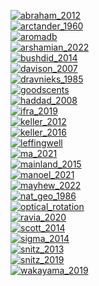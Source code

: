 [![abraham_2012](https://img.shields.io/static/v1?label=&nbsp;&message=abraham_2012&color=eeeeee)](#) [![<human>](https://img.shields.io/static/v1?label=organism&message=human&color=d4dc7f)](#) [![<threshold>](https://img.shields.io/static/v1?label=data&message=threshold&color=ff0000)](#) [![<academic>](https://img.shields.io/static/v1?label=source&message=academic&color=ff562b)](#) <br>[![arctander_1960](https://img.shields.io/static/v1?label=&nbsp;&message=arctander_1960&color=eeeeee)](#) [![<human>](https://img.shields.io/static/v1?label=organism&message=human&color=d4dc7f)](#) [![<odorCharacter>](https://img.shields.io/static/v1?label=data&message=odorCharacter&color=2adcdc)](#) <br>[![aromadb](https://img.shields.io/static/v1?label=&nbsp;&message=aromadb&color=eeeeee)](#) <br>[![arshamian_2022](https://img.shields.io/static/v1?label=&nbsp;&message=arshamian_2022&color=eeeeee)](#) [![<human>](https://img.shields.io/static/v1?label=organism&message=human&color=d4dc7f)](#) [![<pleasantness>](https://img.shields.io/static/v1?label=data&message=pleasantness&color=ffa256)](#) [![<academic>](https://img.shields.io/static/v1?label=source&message=academic&color=ff562b)](#) <br>[![bushdid_2014](https://img.shields.io/static/v1?label=&nbsp;&message=bushdid_2014&color=eeeeee)](#) [![<human>](https://img.shields.io/static/v1?label=organism&message=human&color=d4dc7f)](#) [![<odorCharacter>](https://img.shields.io/static/v1?label=data&message=odorCharacter&color=2adcdc)](#) [![<academic>](https://img.shields.io/static/v1?label=source&message=academic&color=ff562b)](#) <br>[![davison_2007](https://img.shields.io/static/v1?label=&nbsp;&message=davison_2007&color=eeeeee)](#) <br>[![dravnieks_1985](https://img.shields.io/static/v1?label=&nbsp;&message=dravnieks_1985&color=eeeeee)](#) [![<human>](https://img.shields.io/static/v1?label=organism&message=human&color=d4dc7f)](#) [![<odorCharacter>](https://img.shields.io/static/v1?label=data&message=odorCharacter&color=2adcdc)](#) [![<academic>](https://img.shields.io/static/v1?label=source&message=academic&color=ff562b)](#) <br>[![goodscents](https://img.shields.io/static/v1?label=&nbsp;&message=goodscents&color=eeeeee)](#) [![<human>](https://img.shields.io/static/v1?label=organism&message=human&color=d4dc7f)](#) [![<odorCharacter>](https://img.shields.io/static/v1?label=data&message=odorCharacter&color=2adcdc)](#) <br>[![haddad_2008](https://img.shields.io/static/v1?label=&nbsp;&message=haddad_2008&color=eeeeee)](#) [![<human>](https://img.shields.io/static/v1?label=organism&message=human&color=d4dc7f)](#) [![<rodent>](https://img.shields.io/static/v1?label=organism&message=rodent&color=7f00ff)](#) [![<academic>](https://img.shields.io/static/v1?label=source&message=academic&color=ff562b)](#) <br>[![ifra_2019](https://img.shields.io/static/v1?label=&nbsp;&message=ifra_2019&color=eeeeee)](#) [![<human>](https://img.shields.io/static/v1?label=organism&message=human&color=d4dc7f)](#) [![<odorCharacter>](https://img.shields.io/static/v1?label=data&message=odorCharacter&color=2adcdc)](#) <br>[![keller_2012](https://img.shields.io/static/v1?label=&nbsp;&message=keller_2012&color=eeeeee)](#) [![<human>](https://img.shields.io/static/v1?label=organism&message=human&color=d4dc7f)](#) [![<intensity>](https://img.shields.io/static/v1?label=data&message=intensity&color=9cfaa3)](#) [![<pleasantness>](https://img.shields.io/static/v1?label=data&message=pleasantness&color=ffa256)](#) [![<odorCharacter>](https://img.shields.io/static/v1?label=data&message=odorCharacter&color=2adcdc)](#) [![<threshold>](https://img.shields.io/static/v1?label=data&message=threshold&color=ff0000)](#) [![<academic>](https://img.shields.io/static/v1?label=source&message=academic&color=ff562b)](#) <br>[![keller_2016](https://img.shields.io/static/v1?label=&nbsp;&message=keller_2016&color=eeeeee)](#) [![<human>](https://img.shields.io/static/v1?label=organism&message=human&color=d4dc7f)](#) [![<intensity>](https://img.shields.io/static/v1?label=data&message=intensity&color=9cfaa3)](#) [![<pleasantness>](https://img.shields.io/static/v1?label=data&message=pleasantness&color=ffa256)](#) [![<familiarity>](https://img.shields.io/static/v1?label=&nbsp;&message=familiarity&color=4756fb)](#) [![<odorCharacter>](https://img.shields.io/static/v1?label=data&message=odorCharacter&color=2adcdc)](#) [![<academic>](https://img.shields.io/static/v1?label=source&message=academic&color=ff562b)](#) <br>[![leffingwell](https://img.shields.io/static/v1?label=&nbsp;&message=leffingwell&color=eeeeee)](#) [![<human>](https://img.shields.io/static/v1?label=organism&message=human&color=d4dc7f)](#) [![<odorCharacter>](https://img.shields.io/static/v1?label=data&message=odorCharacter&color=2adcdc)](#) <br>[![ma_2021](https://img.shields.io/static/v1?label=&nbsp;&message=ma_2021&color=eeeeee)](#) [![<human>](https://img.shields.io/static/v1?label=organism&message=human&color=d4dc7f)](#) [![<intensity>](https://img.shields.io/static/v1?label=data&message=intensity&color=9cfaa3)](#) [![<pleasantness>](https://img.shields.io/static/v1?label=data&message=pleasantness&color=ffa256)](#) [![<mixtures>](https://img.shields.io/static/v1?label=stimuli&message=mixtures&color=0fa2ef)](#) [![<academic>](https://img.shields.io/static/v1?label=source&message=academic&color=ff562b)](#) <br>[![mainland_2015](https://img.shields.io/static/v1?label=&nbsp;&message=mainland_2015&color=eeeeee)](#) [![<human>](https://img.shields.io/static/v1?label=organism&message=human&color=d4dc7f)](#) [![<receptorResponse>](https://img.shields.io/static/v1?label=data&message=receptorResponse&color=62fac3)](#) [![<academic>](https://img.shields.io/static/v1?label=source&message=academic&color=ff562b)](#) <br>[![manoel_2021](https://img.shields.io/static/v1?label=&nbsp;&message=manoel_2021&color=eeeeee)](#) [![<rodent>](https://img.shields.io/static/v1?label=organism&message=rodent&color=7f00ff)](#) [![<odorCharacter>](https://img.shields.io/static/v1?label=data&message=odorCharacter&color=2adcdc)](#) [![<academic>](https://img.shields.io/static/v1?label=source&message=academic&color=ff562b)](#) <br>[![mayhew_2022](https://img.shields.io/static/v1?label=&nbsp;&message=mayhew_2022&color=eeeeee)](#) [![<human>](https://img.shields.io/static/v1?label=organism&message=human&color=d4dc7f)](#) [![<academic>](https://img.shields.io/static/v1?label=source&message=academic&color=ff562b)](#) <br>[![nat_geo_1986](https://img.shields.io/static/v1?label=&nbsp;&message=nat_geo_1986&color=eeeeee)](#) [![<human>](https://img.shields.io/static/v1?label=organism&message=human&color=d4dc7f)](#) [![<odorCharacter>](https://img.shields.io/static/v1?label=data&message=odorCharacter&color=2adcdc)](#) <br>[![optical_rotation](https://img.shields.io/static/v1?label=&nbsp;&message=optical_rotation&color=eeeeee)](#) <br>[![ravia_2020](https://img.shields.io/static/v1?label=&nbsp;&message=ravia_2020&color=eeeeee)](#) [![<human>](https://img.shields.io/static/v1?label=organism&message=human&color=d4dc7f)](#) [![<odorCharacter>](https://img.shields.io/static/v1?label=data&message=odorCharacter&color=2adcdc)](#) [![<mixtures>](https://img.shields.io/static/v1?label=stimuli&message=mixtures&color=0fa2ef)](#) [![<academic>](https://img.shields.io/static/v1?label=source&message=academic&color=ff562b)](#) <br>[![scott_2014](https://img.shields.io/static/v1?label=&nbsp;&message=scott_2014&color=eeeeee)](#) [![<rodent>](https://img.shields.io/static/v1?label=organism&message=rodent&color=7f00ff)](#) [![<academic>](https://img.shields.io/static/v1?label=source&message=academic&color=ff562b)](#) <br>[![sigma_2014](https://img.shields.io/static/v1?label=&nbsp;&message=sigma_2014&color=eeeeee)](#) [![<human>](https://img.shields.io/static/v1?label=organism&message=human&color=d4dc7f)](#) [![<odorCharacter>](https://img.shields.io/static/v1?label=data&message=odorCharacter&color=2adcdc)](#) <br>[![snitz_2013](https://img.shields.io/static/v1?label=&nbsp;&message=snitz_2013&color=eeeeee)](#) [![<human>](https://img.shields.io/static/v1?label=organism&message=human&color=d4dc7f)](#) [![<odorCharacter>](https://img.shields.io/static/v1?label=data&message=odorCharacter&color=2adcdc)](#) [![<mixtures>](https://img.shields.io/static/v1?label=stimuli&message=mixtures&color=0fa2ef)](#) [![<academic>](https://img.shields.io/static/v1?label=source&message=academic&color=ff562b)](#) <br>[![snitz_2019](https://img.shields.io/static/v1?label=&nbsp;&message=snitz_2019&color=eeeeee)](#) [![<human>](https://img.shields.io/static/v1?label=organism&message=human&color=d4dc7f)](#) [![<intensity>](https://img.shields.io/static/v1?label=data&message=intensity&color=9cfaa3)](#) [![<odorCharacter>](https://img.shields.io/static/v1?label=data&message=odorCharacter&color=2adcdc)](#) [![<academic>](https://img.shields.io/static/v1?label=source&message=academic&color=ff562b)](#) <br>[![wakayama_2019](https://img.shields.io/static/v1?label=&nbsp;&message=wakayama_2019&color=eeeeee)](#) [![<human>](https://img.shields.io/static/v1?label=organism&message=human&color=d4dc7f)](#) [![<intensity>](https://img.shields.io/static/v1?label=data&message=intensity&color=9cfaa3)](#) <br>